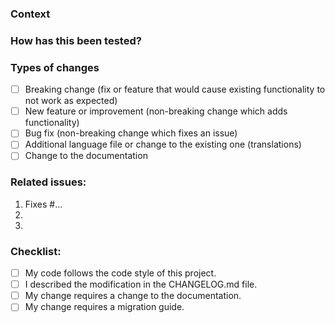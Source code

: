 ### Context
<!--- Why is this change required? What problem does it solve? -->

### How has this been tested?
<!--- Please describe in detail how you tested your changes (doesn't apply to translations and documentation changes). -->

### Types of changes
<!--- What types of changes does your code introduce? Put an `x` in all the boxes that apply: -->
- [ ] Breaking change (fix or feature that would cause existing functionality to not work as expected)
- [ ] New feature or improvement (non-breaking change which adds functionality)
- [ ] Bug fix (non-breaking change which fixes an issue)
- [ ] Additional language file or change to the existing one (translations)
- [ ] Change to the documentation

### Related issues:
1. Fixes #...
2.
3.

### Checklist:
<!--- Go over all the following points, and put an `x` in all the boxes that apply. -->
<!--- If you're unsure about any of these, don't hesitate to ask. We're here to help! -->
- [ ] My code follows the code style of this project.
- [ ] I described the modification in the CHANGELOG.md file.
- [ ] My change requires a change to the documentation.
- [ ] My change requires a migration guide.
